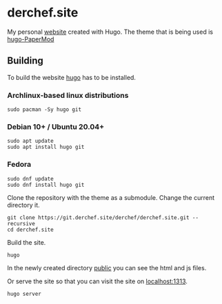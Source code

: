 # derchef.site

My personal [website](https://derchef.site) created with Hugo.
The theme that is being used is [hugo-PaperMod](https://github.com/adityatelange/hugo-PaperMod)

## Building

To build the website [hugo](https://gohugo.io/getting-started/installing/#quick-install) has to be installed.

### Archlinux-based linux distributions

```
sudo pacman -Sy hugo git
```

### Debian 10+ / Ubuntu 20.04+

```
sudo apt update
sudo apt install hugo git
```

### Fedora

```
sudo dnf update
sudo dnf install hugo git
```

Clone the repository with the theme as a submodule.
Change the current directory it.

```
git clone https://git.derchef.site/derchef/derchef.site.git --recursive
cd derchef.site
```

Build the site.

```
hugo
```

In the newly created directory [public](public) you can see the html and js files.

Or serve the site so that you can visit the site on [localhost:1313](localhost:1313).

```
hugo server
```
